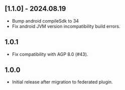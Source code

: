 ## [1.1.0] - 2024.08.19

- Bump android compileSdk to 34
- Fix android JVM version incompatibility build errors.

## 1.0.1

- Fix compatibility with AGP 8.0 (#43).

## 1.0.0

- Initial release after migration to federated plugin.
